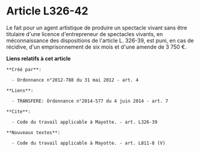 # Article L326-42

Le fait pour un agent artistique de produire un spectacle vivant sans être titulaire d'une licence d'entrepreneur de
spectacles vivants, en méconnaissance des dispositions de l'article L. 326-39, est puni, en cas de récidive, d'un
emprisonnement de six mois et d'une amende de 3 750 €.

**Liens relatifs à cet article**

	**Créé par**:

	  - Ordonnance n°2012-788 du 31 mai 2012 - art. 4

	**Liens**:

	  - TRANSFERE: Ordonnance n°2014-577 du 4 juin 2014 - art. 7

	**Cite**:

	  - Code du travail applicable à Mayotte. - art. L326-39

	**Nouveaux textes**:

	  - Code du travail applicable à Mayotte. - art. L811-8 (V)
